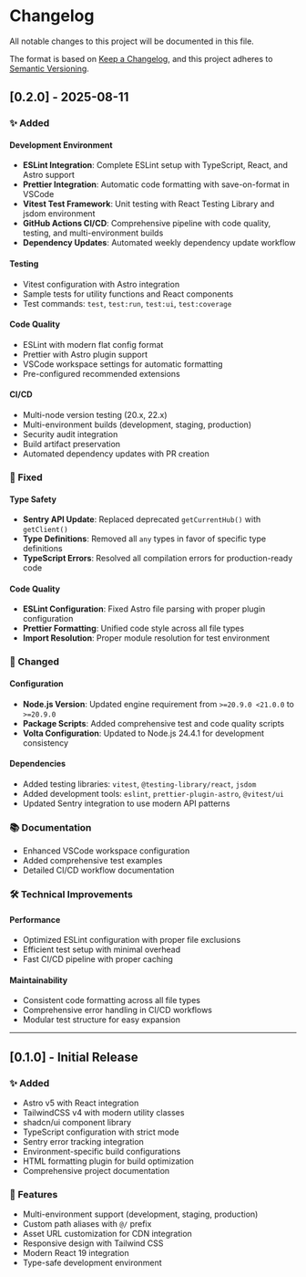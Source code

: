 # Changelog

All notable changes to this project will be documented in this file.

The format is based on [Keep a Changelog](https://keepachangelog.com/en/1.0.0/),
and this project adheres to [Semantic Versioning](https://semver.org/spec/v2.0.0.html).

## [0.2.0] - 2025-08-11

### ✨ Added

#### Development Environment
- **ESLint Integration**: Complete ESLint setup with TypeScript, React, and Astro support
- **Prettier Integration**: Automatic code formatting with save-on-format in VSCode
- **Vitest Test Framework**: Unit testing with React Testing Library and jsdom environment
- **GitHub Actions CI/CD**: Comprehensive pipeline with code quality, testing, and multi-environment builds
- **Dependency Updates**: Automated weekly dependency update workflow

#### Testing
- Vitest configuration with Astro integration
- Sample tests for utility functions and React components
- Test commands: `test`, `test:run`, `test:ui`, `test:coverage`

#### Code Quality
- ESLint with modern flat config format
- Prettier with Astro plugin support
- VSCode workspace settings for automatic formatting
- Pre-configured recommended extensions

#### CI/CD
- Multi-node version testing (20.x, 22.x)
- Multi-environment builds (development, staging, production)
- Security audit integration
- Build artifact preservation
- Automated dependency updates with PR creation

### 🔧 Fixed

#### Type Safety
- **Sentry API Update**: Replaced deprecated `getCurrentHub()` with `getClient()`
- **Type Definitions**: Removed all `any` types in favor of specific type definitions
- **TypeScript Errors**: Resolved all compilation errors for production-ready code

#### Code Quality
- **ESLint Configuration**: Fixed Astro file parsing with proper plugin configuration
- **Prettier Formatting**: Unified code style across all file types
- **Import Resolution**: Proper module resolution for test environment

### 🔄 Changed

#### Configuration
- **Node.js Version**: Updated engine requirement from `>=20.9.0 <21.0.0` to `>=20.9.0`
- **Package Scripts**: Added comprehensive test and code quality scripts
- **Volta Configuration**: Updated to Node.js 24.4.1 for development consistency

#### Dependencies
- Added testing libraries: `vitest`, `@testing-library/react`, `jsdom`
- Added development tools: `eslint`, `prettier-plugin-astro`, `@vitest/ui`
- Updated Sentry integration to use modern API patterns

### 📚 Documentation
- Enhanced VSCode workspace configuration
- Added comprehensive test examples
- Detailed CI/CD workflow documentation

### 🛠️ Technical Improvements

#### Performance
- Optimized ESLint configuration with proper file exclusions
- Efficient test setup with minimal overhead
- Fast CI/CD pipeline with proper caching

#### Maintainability
- Consistent code formatting across all file types
- Comprehensive error handling in CI/CD workflows
- Modular test structure for easy expansion

---

## [0.1.0] - Initial Release

### ✨ Added
- Astro v5 with React integration
- TailwindCSS v4 with modern utility classes
- shadcn/ui component library
- TypeScript configuration with strict mode
- Sentry error tracking integration
- Environment-specific build configurations
- HTML formatting plugin for build optimization
- Comprehensive project documentation

### 🎯 Features
- Multi-environment support (development, staging, production)
- Custom path aliases with `@/` prefix
- Asset URL customization for CDN integration
- Responsive design with Tailwind CSS
- Modern React 19 integration
- Type-safe development environment